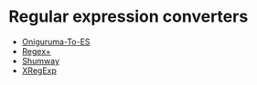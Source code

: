 # Regular expression converters

- [Oniguruma-To-ES](oniguruma_to_es.md)
- [Regex+](regexplus.md)
- [Shumway](shumway.md)
- [XRegExp](xregexp.md)
